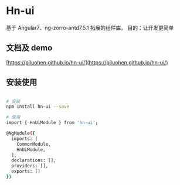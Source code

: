 # Hn-ui

基于 Angular7、ng-zorro-antd7.5.1 拓展的组件库。
目的：让开发更简单

## 文档及 demo

[https://piluohen.github.io/hn-ui/](https://piluohen.github.io/hn-ui/)

## 安装使用

```bash

# 安装
npm install hn-ui --save

# 使用
import { HnUiModule } from 'hn-ui';

@NgModule({
  imports: [
    CommonModule,
    HnUiModule,
  ],
  declarations: [],
  providers: [],
  exports: []
})

```
